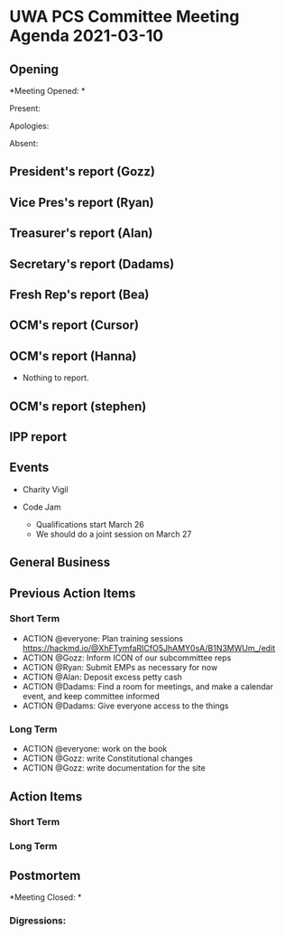 # UWA PCS Committee Meeting Agenda 2021-03-10


## Opening
*Meeting Opened: *

Present:

Apologies:

Absent:

## President's report (Gozz)
## Vice Pres's report (Ryan)
## Treasurer's report (Alan)
## Secretary's report (Dadams)
## Fresh Rep's report (Bea)
## OCM's report (Cursor)
## OCM's report (Hanna)
- Nothing to report.
## OCM's report (stephen)
## IPP report 
## Events
- Charity Vigil

- Code Jam
  - Qualifications start March 26
  - We should do a joint session on March 27

## General Business

## Previous Action Items
### Short Term
- ACTION @everyone: Plan training sessions https://hackmd.io/@XhFTymfaRICfO5JhAMY0sA/B1N3MWUm_/edit
- ACTION @Gozz: Inform ICON of our subcommittee reps
- ACTION @Ryan: Submit EMPs as necessary for now
- ACTION @Alan: Deposit excess petty cash
- ACTION @Dadams: Find a room for meetings, and make a calendar event, and keep committee informed
- ACTION @Dadams: Give everyone access to the things

### Long Term
- ACTION @everyone: work on the book
- ACTION @Gozz: write Constitutional changes
- ACTION @Gozz: write documentation for the site

## Action Items

### Short Term


### Long Term



## Postmortem
*Meeting Closed: *
###  Digressions:
